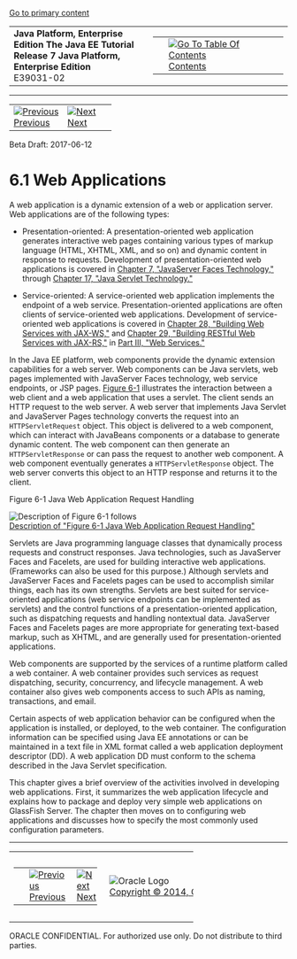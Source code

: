 [Go to primary content](#BEGIN)

<table>
<colgroup>
<col width="50%" />
<col width="50%" />
</colgroup>
<tbody>
<tr class="odd">
<td><strong>Java Platform, Enterprise Edition The Java EE Tutorial</strong><br />
<strong>Release 7 Java Platform, Enterprise Edition</strong><br />
E39031-02</td>
<td><table>
<tbody>
<tr class="odd">
<td> </td>
<td><a href="toc.htm"><img src="../../dcommon/gifs/toc.gif" alt="Go To Table Of Contents" /><br />
<span class="icon">Contents</span></a></td>
</tr>
</tbody>
</table></td>
</tr>
</tbody>
</table>

-----

<table>
<tbody>
<tr class="odd">
<td><a href="webapp.htm"><img src="../../dcommon/gifs/leftnav.gif" alt="Previous" /><br />
<span class="icon">Previous</span></a> </td>
<td><a href="webapp002.htm"><img src="../../dcommon/gifs/rightnav.gif" alt="Next" /><br />
<span class="icon">Next</span></a></td>
<td> </td>
</tr>
</tbody>
</table>

Beta Draft: 2017-06-12

# 6.1 Web Applications

A web application is a dynamic extension of a web or application server.
Web applications are of the following types:

  - Presentation-oriented: A presentation-oriented web application
    generates interactive web pages containing various types of markup
    language (HTML, XHTML, XML, and so on) and dynamic content in
    response to requests. Development of presentation-oriented web
    applications is covered in [Chapter 7, "JavaServer Faces
    Technology,"](jsf-intro.htm#BNAPH) through [Chapter 17, "Java
    Servlet Technology."](servlets.htm#BNAFD)

  - Service-oriented: A service-oriented web application implements the
    endpoint of a web service. Presentation-oriented applications are
    often clients of service-oriented web applications. Development of
    service-oriented web applications is covered in [Chapter 28,
    "Building Web Services with JAX-WS,"](jaxws.htm#BNAYL) and [Chapter
    29, "Building RESTful Web Services with JAX-RS,"](jaxrs.htm#GIEPU)
    in [Part III, "Web Services."](partwebsvcs.htm#BNAYK)

In the Java EE platform, web components provide the dynamic extension
capabilities for a web server. Web components can be Java servlets, web
pages implemented with JavaServer Faces technology, web service
endpoints, or JSP pages. [Figure 6-1](#BNADS) illustrates the
interaction between a web client and a web application that uses a
servlet. The client sends an HTTP request to the web server. A web
server that implements Java Servlet and JavaServer Pages technology
converts the request into an `HTTPServletRequest` object. This object is
delivered to a web component, which can interact with JavaBeans
components or a database to generate dynamic content. The web component
can then generate an `HTTPServletResponse` or can pass the request to
another web component. A web component eventually generates a
`HTTPServletResponse` object. The web server converts this object to an
HTTP response and returns it to the client.

Figure 6-1 Java Web Application Request Handling

![Description of Figure 6-1 follows](img/jeett_dt_013.png)  
[Description of "Figure 6-1 Java Web Application Request
Handling"](img_text/jeett_dt_013.htm)  
  

Servlets are Java programming language classes that dynamically process
requests and construct responses. Java technologies, such as JavaServer
Faces and Facelets, are used for building interactive web applications.
(Frameworks can also be used for this purpose.) Although servlets and
JavaServer Faces and Facelets pages can be used to accomplish similar
things, each has its own strengths. Servlets are best suited for
service-oriented applications (web service endpoints can be implemented
as servlets) and the control functions of a presentation-oriented
application, such as dispatching requests and handling nontextual data.
JavaServer Faces and Facelets pages are more appropriate for generating
text-based markup, such as XHTML, and are generally used for
presentation-oriented applications.

Web components are supported by the services of a runtime platform
called a web container. A web container provides such services as
request dispatching, security, concurrency, and lifecycle management. A
web container also gives web components access to such APIs as naming,
transactions, and email.

Certain aspects of web application behavior can be configured when the
application is installed, or deployed, to the web container. The
configuration information can be specified using Java EE annotations or
can be maintained in a text file in XML format called a web application
deployment descriptor (DD). A web application DD must conform to the
schema described in the Java Servlet specification.

This chapter gives a brief overview of the activities involved in
developing web applications. First, it summarizes the web application
lifecycle and explains how to package and deploy very simple web
applications on GlassFish Server. The chapter then moves on to
configuring web applications and discusses how to specify the most
commonly used configuration parameters.

-----

<table style="width:66%;">
<colgroup>
<col width="33%" />
<col width="0%" />
<col width="33%" />
</colgroup>
<tbody>
<tr class="odd">
<td><table style="width:96%;">
<colgroup>
<col width="0%" />
<col width="48%" />
<col width="48%" />
</colgroup>
<tbody>
<tr class="odd">
<td> </td>
<td><a href="webapp.htm"><img src="../../dcommon/gifs/leftnav.gif" alt="Previous" /><br />
<span class="icon">Previous</span></a> </td>
<td><a href="webapp002.htm"><img src="../../dcommon/gifs/rightnav.gif" alt="Next" /><br />
<span class="icon">Next</span></a></td>
</tr>
</tbody>
</table></td>
<td><img src="../../dcommon/gifs/oracle.gif" alt="Oracle Logo" class="copyrightlogo" /> <a href="../../dcommon/html/cpyr.htm"><br />
<span class="copyrightlogo">Copyright © 2014, Oracle and/or its affiliates. All rights reserved.</span></a></td>
<td><table>
<tbody>
<tr class="odd">
<td> </td>
<td><a href="toc.htm"><img src="../../dcommon/gifs/toc.gif" alt="Go To Table Of Contents" /><br />
<span class="icon">Contents</span></a></td>
</tr>
</tbody>
</table></td>
</tr>
</tbody>
</table>

ORACLE CONFIDENTIAL. For authorized use only. Do not distribute to third parties.
